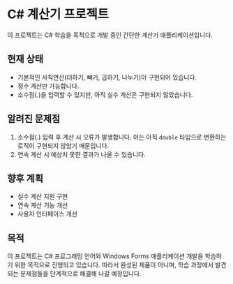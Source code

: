 # C# 계산기 프로젝트

이 프로젝트는 C# 학습을 목적으로 개발 중인 간단한 계산기 애플리케이션입니다.

## 현재 상태

- 기본적인 사칙연산(더하기, 빼기, 곱하기, 나누기)이 구현되어 있습니다.
- 정수 계산만 가능합니다.
- 소수점(.)을 입력할 수 있지만, 아직 실수 계산은 구현되지 않았습니다.

## 알려진 문제점

1. 소수점(.) 입력 후 계산 시 오류가 발생합니다. 이는 아직 `double` 타입으로 변환하는 로직이 구현되지 않았기 때문입니다.
2. 연속 계산 시 예상치 못한 결과가 나올 수 있습니다.

## 향후 계획

- 실수 계산 지원 구현
- 연속 계산 기능 개선
- 사용자 인터페이스 개선

## 목적

이 프로젝트는 C# 프로그래밍 언어와 Windows Forms 애플리케이션 개발을 학습하기 위한 목적으로 진행되고 있습니다. 따라서 완성된 제품이 아니며, 학습 과정에서 발견되는 문제점들을 단계적으로 해결해 나갈 예정입니다.
